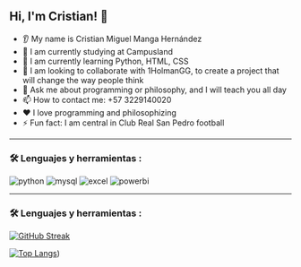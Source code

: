 ## Hi, I'm Cristian! 👋
* 👂 My name is Cristian Miguel Manga Hernández
* 🔭 I am currently studying at Campusland
* 🌱 I am currently learning Python, HTML, CSS
* 🤝 I am looking to collaborate with 1HolmanGG, to create a project that will change the way people think
* 💬 Ask me about programming or philosophy, and I will teach you all day
* 📫 How to contact me: +57 3229140020
* ❤️ I love programming and philosophizing
* ⚡ Fun fact: I am central in Club Real San Pedro football


---
### :hammer_and_wrench: Lenguajes y herramientas :
<div id="header" align="left">
    <img decoding="async" src="https://img.shields.io/badge/Python-3776AB?style=for-the-badge&logo=python&logoColor=white" alt="python"/>
  </a>
    <img decoding="async" src="https://img.shields.io/badge/MySQL-6DB33F?style=for-the-badge&logo=mysql&logoColor=white" alt="mysql"/>
  </a>
 <img decoding="async" src="https://img.shields.io/badge/Microsoft_Excel-217346?style=for-the-badge&logo=microsoft-excel&logoColor=white" alt="excel"/>
  </a>
 <img decoding="async" src="https://img.shields.io/badge/Power_BI-FFBE00?style=for-the-badge&logo=Power-BI&logoColor=white" alt="powerbi"/>
  </a>

</div>

---

### :hammer_and_wrench: Lenguajes y herramientas :

[![GitHub Streak](http://github-readme-streak-stats.herokuapp.com?user=CRISTIANMANGA&theme=dark&background=000000)](https://git.io/streak-stats)

[![Top Langs](https://github-readme-stats.vercel.app/api/top-langs/?username=CRISTIANMANGA&layout=compact&theme=vision-friendly-dark)](https://github.com/CRISTIANMANGA))
